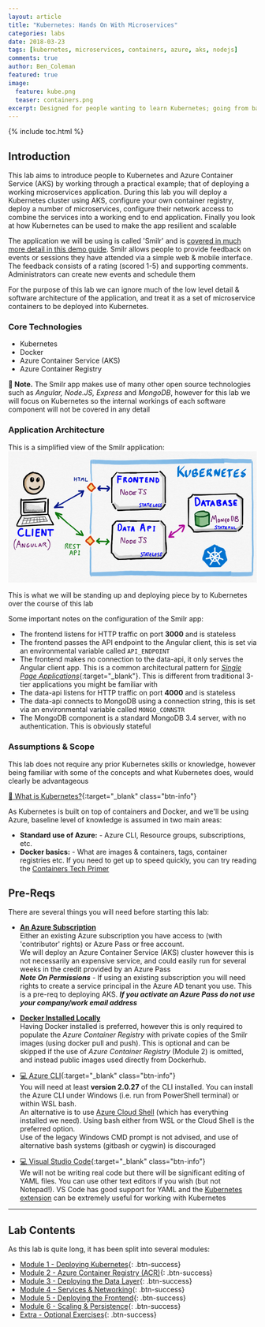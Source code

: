 ```yaml
---
layout: article
title: "Kubernetes: Hands On With Microservices"
categories: labs
date: 2018-03-23
tags: [kubernetes, microservices, containers, azure, aks, nodejs]
comments: true
author: Ben_Coleman
featured: true
image:
  feature: kube.png
  teaser: containers.png
excerpt: Designed for people wanting to learn Kubernetes; going from basics to deploying a real working microservices application, with clustering, scaling and persistence 
---
```


{% include toc.html %}

## Introduction
This lab aims to introduce people to Kubernetes and Azure Container Service (AKS) by working through a practical example; that of deploying a working microservices application. During this lab you will deploy a Kubernetes cluster using AKS, configure your own container registry, deploy a number of microservices, configure their network access to combine the services into a working end to end application. Finally you look at how Kubernetes can be used to make the app resilient and scalable

The application we will be using is called 'Smilr' and is [covered in much more detail in this demo guide](/demos/microservices/). Smilr allows people to provide feedback on events or sessions they have attended via a simple web & mobile interface. The feedback consists of a rating (scored 1-5) and supporting comments. Administrators can create new events and schedule them

For the purpose of this lab we can ignore much of the low level detail & software architecture of the application, and treat it as a set of microservice containers to be deployed into Kubernetes. 

### Core Technologies
- Kubernetes
- Docker
- Azure Container Service (AKS) 
- Azure Container Registry

**💬 Note.** The Smilr app makes use of many other open source technologies such as *Angular, Node.JS, Express* and *MongoDB*, however for this lab we will focus on Kubernetes so the internal workings of each software component will not be covered in any detail


### Application Architecture
This is a simplified view of the Smilr application:
![Application Architecture Diagram](/labs/kubernetes/images/arch.png)

This is what we will be standing up and deploying piece by to Kubernetes over the course of this lab

Some important notes on the configuration of the Smilr app:
- The frontend listens for HTTP traffic on port **3000** and is stateless
- The frontend passes the API endpoint to the Angular client, this is set via an environmental variable called `API_ENDPOINT`
- The frontend makes no connection to the data-api, it only serves the Angular client app. This is a common architectural pattern for [*Single Page Applications*](https://medium.com/@NeotericEU/single-page-application-vs-multiple-page-application-2591588efe58){:target="_blank"}. This is different from traditional 3-tier applications you might be familiar with
- The data-api listens for HTTP traffic on port **4000** and is stateless
- The data-api connects to MongoDB using a connection string, this is set via an environmental variable called `MONGO_CONNSTR`
- The MongoDB component is a standard MongoDB 3.4 server, with no authentication. This is obviously stateful 


### Assumptions & Scope
This lab does not require any prior Kubernetes skills or knowledge, however being familiar with some of the concepts and what Kubernetes does, would clearly be advantageous 

[📘 What is Kubernetes?](https://kubernetes.io/docs/concepts/overview/what-is-kubernetes/){:target="_blank" class="btn-info"} 

As Kubernetes is built on top of containers and Docker, and we'll be using Azure, baseline level of knowledge is assumed in two main areas:
- **Standard use of Azure:** - Azure CLI, Resource groups, subscriptions, etc. 
- **Docker basics:** - What are images & containers, tags, container registries etc. If you need to get up to speed quickly, you can try reading the [Containers Tech Primer](/guides/tech-primer-containers)


## Pre-Reqs
There are several things you will need before starting this lab:

- [**An Azure Subscription**](/guides/subscription)  
Either an existing Azure subscription you have access to (with 'contributor' rights) or Azure Pass or free account.  
We will deploy an Azure Container Service (AKS) cluster however this is not necessarily an expensive service, and could easily run for several weeks in the credit provided by an Azure Pass  
***Note On Permissions*** - If using an existing subscription you will need rights to create a service principal in the Azure AD tenant you use. This is a pre-req to deploying AKS. ***If you activate an Azure Pass do not use your company/work email address***

- [**Docker Installed Locally**](/guides/docker)  
Having Docker installed is preferred, however this is only required to populate the *Azure Container Registry* with private copies of the Smilr images (using docker pull and push). This is optional and can be skipped if the use of *Azure Container Registry* (Module 2) is omitted, and instead public images used directly from Dockerhub.

- [💻 Azure CLI](https://docs.microsoft.com/en-us/cli/azure/install-azure-cli?view=azure-cli-latest){:target="_blank" class="btn-info"}  
You will need at least **version 2.0.27** of the CLI installed. You can install the Azure CLI under Windows (i.e. run from PowerShell terminal) or within WSL bash.  
An alternative is to use [Azure Cloud Shell](https://shell.azure.com/) (which has everything installed we need). Using bash either from WSL or the Cloud Shell is the preferred option.  
Use of the legacy Windows CMD prompt is not advised, and use of alternative bash systems (gitbash or cygwin) is discouraged

- [💻 Visual Studio Code](https://code.visualstudio.com/){:target="_blank" class="btn-info"}  
We will not be writing real code but there will be significant editing of YAML files. You can use other text editors if you wish (but not Notepad!). VS Code has good support for YAML and the [Kubernetes extension](https://marketplace.visualstudio.com/items?itemName=brendandburns.vs-kubernetes) can be extremely useful for working with Kubernetes 

---

## Lab Contents
As this lab is quite long, it has been split into several modules:

- [Module 1 - Deploying Kubernetes](part1){: .btn-success}  
- [Module 2 - Azure Container Registry (ACR)](part2){: .btn-success}  
- [Module 3 - Deploying the Data Layer](part3){: .btn-success}  
- [Module 4 - Services & Networking](part4){: .btn-success}
- [Module 5 - Deploying the Frontend](part5){: .btn-success}
- [Module 6 - Scaling & Persistence](part6){: .btn-success}
- [Extra - Optional Exercises](extra){: .btn-success}
